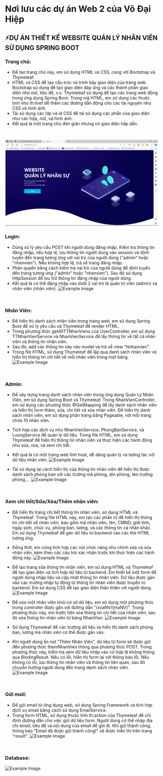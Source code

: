 # Nơi lưu các dự án Web 2 của Võ Đại Hiệp
## ⚡DỰ ÁN THIẾT KẾ WEBSITE QUẢN LÝ NHÂN VIÊN SỬ DỤNG SPRING BOOT
### Trang chủ:
- Để tạo trang chủ này, em sử dụng HTML và CSS, cùng với Bootstrap và Thymeleaf.
- HTML và CSS để tạo cấu trúc và trình bày giao diện của trang web. Bootstrap sử dụng để tạo giao diện đáp ứng và các thành phần giao diện như nút, tiêu đề, v.v. Thymeleaf sử dụng để tạo các trang web động trong ứng dụng Spring Boot. Trong mã HTML, em sử dụng các thuộc tính như th:href để thêm các đường dẫn động cho các tài nguyên như CSS và hình ảnh.
- Tái sử dụng các lớp và id CSS để tái sử dụng các phần của giao diện như các hộp, nút, và hình ảnh.
- Kết quả là một trang chủ đơn giản nhưng có giao diện hấp dẫn.
</br>

![Example Image](https://github.com/Vdhiepp/63132946_Web2/blob/main/gif/page1.png) 
</br>

### Login:
- Dùng xử lý yêu cầu POST khi người dùng đăng nhập. Kiểm tra thông tin đăng nhập, nếu hợp lệ, lưu thông tin người dùng vào session và định tuyến đến trang tương ứng với vai trò của người dùng ("admin" hoặc "nhanvien"). Nếu không hợp lệ, trả về trang đăng nhập.
- Phân quyền bằng cách kiểm tra vai trò của người dùng để định tuyến đến trang tương ứng ("admin" hoặc "nhanvien"). Sau đó sử dụng HttpSession để lưu trữ thông tin đăng nhập của người dùng.
- Kết quả là có thể đăng nhập vào dưới 2 vai trò là quản trị viên (admin) và nhân viên (nhân viên).
![Example Image](https://github.com/Vdhiepp/63CLC2_Web2/tree/main/gif/page2.png)

</br>

### Nhân Viên:
- Để hiển thị danh sách nhân viên trong trang web, em sử dụng Spring Boot để xử lý yêu cầu và Thymeleaf để render HTML.
- Trong phương thức getAllTTNhanViens của UserController, em sử dụng TTNhanVienService và NhanVienService để lấy thông tin về tất cả nhân viên và thông tin nhân viên.
- Sau đó, add các thông tin này vào model và trả về view "ttnhanvien".
- Trong file HTML, sử dụng Thymeleaf để lặp qua danh sách nhân viên và hiển thị thông tin chi tiết về mỗi nhân viên trong một bảng.
![Example Image](https://github.com/Vdhiepp/63CLC2_Web2/tree/main/gif/page3.png) 

</br>

### Admin:
- Để xây dựng trang danh sách nhân viên trong ứng dụng Quản Lý Nhân Viên, em sử dụng Spring Boot và Thymeleaf. Trong NhanVienController, em sử dụng các phương thức @GetMapping để lấy danh sách nhân viên và hiển thị form thêm, sửa, chi tiết và xóa nhân viên. Để hiển thị danh sách nhân viên, em sử dụng phân trang bằng Pageable, với mỗi trang chứa 10 nhân viên.
- Tích hợp các dịch vụ như NhanVienService, PhongBanService, và LuongService để quản lý dữ liệu. Trong file HTML, em sử dụng Thymeleaf để hiển thị thông tin nhân viên và thực hiện các hành động như sửa, xóa, và xem chi tiết. 
- Kết quả là có một trang web linh hoạt, dễ dàng quản lý và tương tác với dữ liệu nhân viên.
![Example Image](https://github.com/Vdhiepp/63CLC2_Web2/tree/main/gif/page4.png) 

- Tái sử dụng lại cách hiển thị của thông tin nhân viên để hiển thị được danh sách phòng ban với các trường mã phòng, tên phòng, tên trưởng phòng,...
![Example Image](https://github.com/Vdhiepp/63CLC2_Web2/tree/main/gif/page5.png) 

</br>

### Xem chi tiết/Sửa/Xóa/Thêm nhân viên:
- Để hiển thị trang chi tiết thông tin nhân viên, sử dụng HTML và Thymeleaf. Trong file HTML này, em tạo các phần tử để hiển thị thông tin chi tiết về nhân viên, bao gồm mã nhân viên, tên, CMND, giới tính, ngày sinh, chức vụ, phòng ban, lương, và các thông tin cá nhân khác. Em sử dụng Thymeleaf để gán dữ liệu từ backend vào các thẻ HTML tương ứng. 
- Đồng thời, em cũng tích hợp các nút chức năng như chỉnh sửa và xóa nhân viên, kèm theo các câu hỏi xác nhận trước khi thực hiện các hành động này. 
![Example Image](https://github.com/Vdhiepp/63CLC2_Web2/tree/main/gif/page6.png) 

- Để tạo trang sửa thông tin nhân viên, em sử dụng HTML và Thymeleaf để tạo giao diện và tích hợp dữ liệu từ backend. Em thiết kế một form để người dùng nhập liệu và cập nhật thông tin nhân viên. Dữ liệu được gán vào các trường nhập tự động từ thông tin nhân viên được truyền từ backend. Em sử dụng CSS để tạo giao diện thân thiện với người dùng. 
![Example Image](https://github.com/Vdhiepp/63CLC2_Web2/tree/main/gif/page7.png) 

- Để xóa một nhân viên khỏi cơ sở dữ liệu, em sử dụng một phương thức trong controller được gắn với đường dẫn "/xoaNV/{maNV}". Trong phương thức này, em trước tiên xóa thông tin chi tiết của nhân viên, sau đó xóa thông tin nhân viên từ bảng NhanVien. 
![Example Image](https://github.com/Vdhiepp/63CLC2_Web2/tree/main/gif/page8.png)

- Sử dụng Thymeleaf để các trường dữ liệu và hiển thị danh sách phòng ban, lương mà nhân viên có thể được gán vào.
- Khi người dùng ấn nút "Thêm Nhân Viên", dữ liệu từ form sẽ được gửi đến phương thức themNhanVien thông qua phương thức POST. Trong phương thức này, kiểm tra xem dữ liệu nhập vào có hợp lệ không thông qua BindingResult. Nếu có lỗi, hiển thị form lại với thông báo lỗi. Nếu không có lỗi, lưu thông tin nhân viên và thông tin liên quan, sau đó chuyển hướng người dùng đến trang danh sách nhân viên.
![Example Image](https://github.com/Vdhiepp/63CLC2_Web2/tree/main/gif/page9.png) 

</br>

### Gửi mail:
- Để gửi email từ ứng dụng web, sử dụng Spring Framework và tích hợp dịch vụ email bằng cách sử dụng EmailService.
- Trong form HTML, sử dụng thuộc tính th:action của Thymeleaf để chỉ định đường dẫn cho việc gửi dữ liệu form. Người dùng có thể nhập địa chỉ email, tiêu đề và nội dung của email để gửi đi. Khi gửi thành công, thông báo "Email đã được gửi thành công!" sẽ được hiển thị trên trang "result".
![Example Image](https://github.com/Vdhiepp/63CLC2_Web2/tree/main/gif/page10.png) 

</br>

### Database:
![Example Image](https://github.com/Vdhiepp/63CLC2_Web2/tree/main/gif/anhDatabase.png) 

